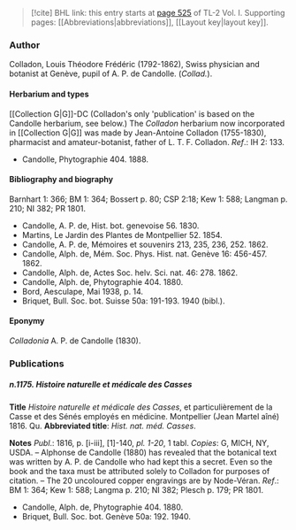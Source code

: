 > [!cite] BHL link: this entry starts at [page 525](https://www.biodiversitylibrary.org/item/103414#page/573/mode/1up) of TL-2 Vol. I.
> Supporting pages: [[Abbreviations|abbreviations]], [[Layout key|layout key]].

### Author

Colladon, Louis Théodore Frédéric (1792-1862), Swiss physician and botanist at Genève, pupil of A. P. de Candolle. (*Collad.*).

#### Herbarium and types

[[Collection G|G]]-DC (Colladon's only 'publication' is based on the Candolle herbarium, see below.) The *Colladon* herbarium now incorporated in [[Collection G|G]] was made by Jean-Antoine Colladon (1755-1830), pharmacist and amateur-botanist, father of L. T. F. Colladon.
*Ref*.: IH 2: 133.
- Candolle, Phytographie 404. 1888.

#### Bibliography and biography

Barnhart 1: 366; BM 1: 364; Bossert p. 80; CSP 2:18; Kew 1: 588; Langman p. 210; NI 382; PR 1801.
- Candolle, A. P. de, Hist. bot. genevoise 56. 1830.
- Martins, Le Jardin des Plantes de Montpellier 52. 1854.
- Candolle, A. P. de, Mémoires et souvenirs 213, 235, 236, 252. 1862.
- Candolle, Alph. de, Mém. Soc. Phys. Hist. nat. Genève 16: 456-457. 1862.
- Candolle, Alph. de, Actes Soc. helv. Sci. nat. 46: 278. 1862.
- Candolle, Alph. de, Phytographie 404. 1880.
- Bord, Aesculape, Mai 1938, p. 14.
- Briquet, Bull. Soc. bot. Suisse 50a: 191-193. 1940 (bibl.).

#### Eponymy

*Colladonia* A. P. de Candolle (1830).

### Publications

##### n.1175. Histoire naturelle et médicale des Casses

**Title**
*Histoire naturelle et médicale des Casses*, et particulièrement de la Casse et des Sénés employés en médicine. Montpellier (Jean Martel aîné) 1816. Qu.
**Abbreviated title**: *Hist. nat. méd.* *Casses*.

**Notes**
*Publ*.: 1816, p. \[i-iii\], \[1\]-140, *pl. 1-20*, 1 tabl. *Copies*: G, MICH, NY, USDA. – Alphonse de Candolle (1880) has revealed that the botanical text was written by A. P. de Candolle who had kept this a secret. Even so the book and the taxa must be attributed solely to Colladon for purposes of citation. – The 20 uncoloured copper engravings are by Node-Véran.
*Ref*.: BM 1: 364; Kew 1: 588; Langma p. 210; NI 382; Plesch p. 179; PR 1801.
- Candolle, Alph. de, Phytographie 404. 1880.
- Briquet, Bull. Soc. bot. Genève 50a: 192. 1940.

